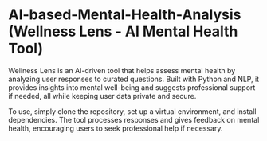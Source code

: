 # AI-based-Mental-Health-Analysis (Wellness Lens - AI Mental Health Tool)
Wellness Lens is an AI-driven tool that helps assess mental health by analyzing user responses to curated questions. Built with Python and NLP, it provides insights into mental well-being and suggests professional support if needed, all while keeping user data private and secure.

To use, simply clone the repository, set up a virtual environment, and install dependencies. The tool processes responses and gives feedback on mental health, encouraging users to seek professional help if necessary.

